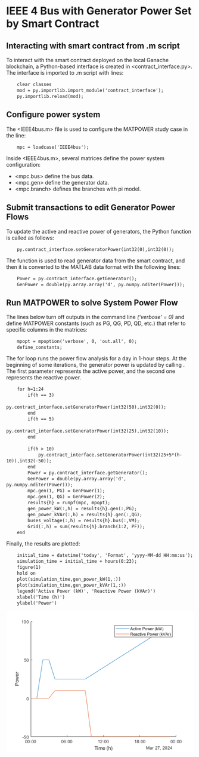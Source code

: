 # IEEE 4 Bus with Generator Power Set by Smart Contract

## Interacting with smart contract from .m script
To interact with the smart contract deployed on the local Ganache blockchain, a Python-based interface is created in <contract_interface.py>. The interface is imported to .m script with lines:

```shell
    clear classes
    mod = py.importlib.import_module('contract_interface');
    py.importlib.reload(mod);
```

## Configure power system
The <IEEE4bus.m> file is used to configure the MATPOWER study case in the line:

```shell
    mpc = loadcase('IEEE4bus');
```   
Inside <IEEE4bus.m>, several matrices define the power system configuration:
* <mpc.bus> define the bus data.
* <mpc.gen> define the generator data.
* <mpc.branch> defines the branches with pi model.

## Submit transactions to edit Generator Power Flows
To update the active and reactive power of generators, the Python function <setGeneratorPower> is called as follows:
```shell
    py.contract_interface.setGeneratorPower(int32(0),int32(0));
```

The function <getGenerator> is used to read generator data from the smart contract, and then it is converted to the MATLAB data format with the following lines:

```shell
    Power = py.contract_interface.getGenerator();
    GenPower = double(py.array.array('d', py.numpy.nditer(Power)));
```

## Run MATPOWER to solve System Power Flow
The lines below turn off outputs in the command line _('verbose' = 0)_ and define MATPOWER constants (such as PG, QG, PD, QD, etc.) that refer to specific columns in the <mpc> matrices:

```shell
    mpopt = mpoption('verbose', 0, 'out.all', 0);
    define_constants;
```

The for loop runs the power flow analysis for a day in 1-hour steps. At the beginning of some iterations, the generator power is updated by calling <setGeneratorPower>. The first parameter represents the active power, and the second one represents the reactive power.

```shell
    for h=1:24
        if(h == 3)
            py.contract_interface.setGeneratorPower(int32(50),int32(0));
        end
        if(h == 5)
            py.contract_interface.setGeneratorPower(int32(25),int32(10));
        end
    
        if(h > 10)
            py.contract_interface.setGeneratorPower(int32(25+5*(h-10)),int32(-50));
        end
        Power = py.contract_interface.getGenerator();
        GenPower = double(py.array.array('d', py.numpy.nditer(Power)));
	    mpc.gen(1, PG) = GenPower(1);
        mpc.gen(1, QG) = GenPower(2);
        results{h} = runpf(mpc, mpopt);
	    gen_power_kW(:,h) = results{h}.gen(:,PG);
	    gen_power_kVAr(:,h) = results{h}.gen(:,QG);
	    buses_voltage(:,h) = results{h}.bus(:,VM);
        Grid(:,h) = sum(results{h}.branch(1:2, PF));
    end
```

Finally, the results are plotted: 

```shell
    initial_time = datetime('today', 'Format', 'yyyy-MM-dd HH:mm:ss');
    simulation_time = initial_time + hours(0:23);
    figure(1)
    hold on 
    plot(simulation_time,gen_power_kW(1,:))
    plot(simulation_time,gen_power_kVAr(1,:))
    legend('Active Power (kW)', 'Reactive Power (kVAr)')
    xlabel('Time (h)')
    ylabel('Power')
```

![Texto Alternativo](./example1_plot.png)
